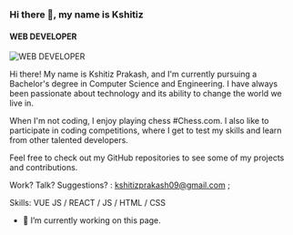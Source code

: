 ### Hi there 👋, my name is Kshitiz
#### WEB DEVELOPER
![WEB DEVELOPER](https://arturssmirnovs.github.io/github-profile-readme-generator/https://images.app.goo.gl/KJQLTMC8NEb9i7ED8/banner.png)

Hi there! My name is Kshitiz Prakash, and I'm currently pursuing a Bachelor's degree in Computer Science and Engineering. I have always been passionate about technology and its ability to change the world we live in.

When I'm not coding, I enjoy playing chess #Chess.com. I also like to participate in coding competitions, where I get to test my skills and learn from other talented developers.

Feel free to check out my GitHub repositories to see some of my projects and contributions.

Work? Talk? Suggestions? : 
kshitizprakash09@gmail.com ;


Skills: VUE JS / REACT / JS / HTML / CSS

- 🔭 I’m currently working on this page. 




